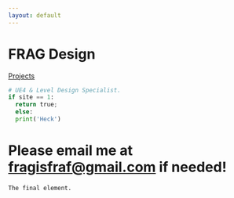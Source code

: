 ```yaml
---
layout: default
---
```


# FRAG Design

[Projects](./projects.md)

```python
# UE4 & Level Design Specialist.
if site == 1:
  return true;
  else:
  print('Heck')

```

# Please email me at fragisfraf@gmail.com if needed!

```
The final element.
```
